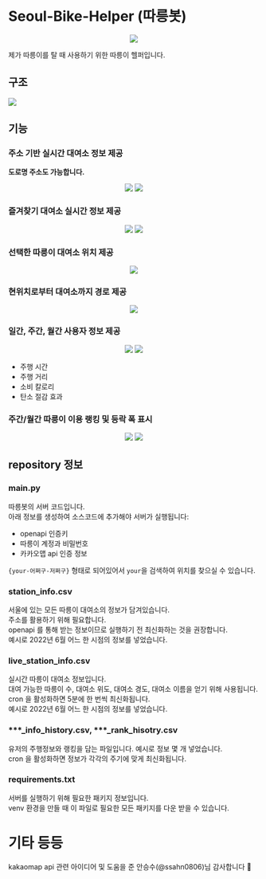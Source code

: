 # Seoul-Bike-Helper (따릉봇)

<p align="center">
  <img src="./images/main.gif" />
</p>

제가 따릉이를 탈 때 사용하기 위한 따릉이 헬퍼입니다.</br>

## 구조
<img src="./images/structure.jpg" />

## 기능
### 주소 기반 실시간 대여소 정보 제공
**도로명 주소도 가능합니다.**</br>
<p align="center">
  <img src="./images/search.jpg" />
  <img src="./images/search.gif" />
</p>

### 즐겨찾기 대여소 실시간 정보 제공
<p align="center">
  <img src="./images/favorites.jpg" />
  <img src="./images/favorites.gif" />
</p>

### 선택한 따릉이 대여소 위치 제공
<p align="center">
  <img src="./images/showLocation.gif" />
</p>

### 현위치로부터 대여소까지 경로 제공
<p align="center">
  <img src="./images/showMap.gif" />
</p>

###  일간, 주간, 월간 사용자 정보 제공
<p align="center">
  <img src="./images/userInfo.jpg" />
  <img src="./images/userInfo.gif" />
</p>

* 주행 시간
* 주행 거리
* 소비 칼로리
* 탄소 절감 효과

### 주간/월간 따릉이 이용 랭킹 및 등락 폭 표시
<p align="center">
  <img src="./images/ranking.jpg" />
  <img src="./images/ranking.gif" />
</p>

## repository 정보
### main.py
따릉봇의 서버 코드입니다.</br>
아래 정보를 생성하여 소스코드에 추가해야 서버가 실행됩니다:
* openapi 인증키
* 따릉이 계정과 비밀번호
* 카카오맵 api 인증 정보

`{your-어쩌구-저쩌구}` 형태로 되어있어서 `your`을 검색하여 위치를 찾으실 수 있습니다.

### station_info.csv
서울에 있는 모든 따릉이 대여소의 정보가 담겨있습니다.</br>
주소를 활용하기 위해 필요합니다.</br>
openapi 를 통해 받는 정보이므로 실행하기 전 최신화하는 것을 권장합니다.</br>
예시로 2022년 6월 어느 한 시점의 정보를 넣었습니다.

### live_station_info.csv
실시간 따릉이 대여소 정보입니다.</br>
대여 가능한 따릉이 수, 대여소 위도, 대여소 경도, 대여소 이름을 얻기 위해 사용됩니다.</br>
cron 을 활성화하면 5분에 한 번씩 최신화됩니다.</br>
예시로 2022년 6월 어느 한 시점의 정보를 넣었습니다.

### ***_info_history.csv, ***_rank_hisotry.csv
유저의 주행정보와 랭킹을 담는 파일입니다. 예시로 정보 몇 개 넣었습니다.</br>
cron 을 활성화하면 정보가 각각의 주기에 맞게 최신화됩니다.

### requirements.txt
서버를 실행하기 위해 필요한 패키지 정보입니다.</br>
venv 환경을 만들 때 이 파일로 필요한 모든 패키지를 다운 받을 수 있습니다.

# 기타 등등
kakaomap api 관련 아이디어 및 도움을 준 안승수(@ssahn0806)님 감사합니다 🙏